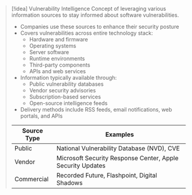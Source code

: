 > [!idea] Vulnerability Intelligence
> Concept of leveraging various information sources to stay informed about software vulnerabilities.
> - Companies use these sources to enhance their security posture
> - Covers vulnerabilities across entire technology stack:
>   - Hardware and firmware
>   - Operating systems
>   - Server software
>   - Runtime environments
>   - Third-party components
>   - APIs and web services
> - Information typically available through:
>   - Public vulnerability databases
>   - Vendor security advisories
>   - Subscription-based services
>   - Open-source intelligence feeds
> - Delivery methods include RSS feeds, email notifications, web portals, and APIs
> 
> | Source Type | Examples |
> |-------------|----------|
> | Public | National Vulnerability Database (NVD), CVE |
> | Vendor | Microsoft Security Response Center, Apple Security Updates |
> | Commercial | Recorded Future, Flashpoint, Digital Shadows |

